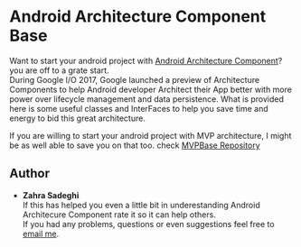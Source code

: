 # Android Architecture Component Base

Want to start your android project with [Android Architecture Component](https://developer.android.com/topic/libraries/architecture/)? you are off to a grate start.  
During Google I/O 2017, Google launched a preview of Architecture Components to help Android developer Architect their App better with more power over lifecycle management and data persistence. 
What is provided here is some useful classes and InterFaces to help you save time and energy to bid this great architecture.  
  
If you are willing to start your android project with MVP architecture, I might be as well able to save you on that too. check [MVPBase Repository](https://github.com/ZahraSdg/MVPBase) 
  
## Author
* **Zahra Sadeghi**  
If this has helped you even a little bit in underestanding Android Architecure Component rate it so it can help others.  
If you had any problems, questions or even suggestions feel free to [email me](mailto:sdg.zahra@gmail.com).
